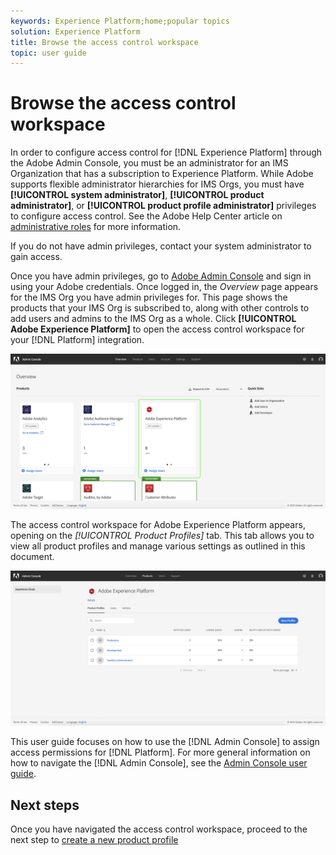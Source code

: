 ```yaml
---
keywords: Experience Platform;home;popular topics
solution: Experience Platform
title: Browse the access control workspace
topic: user guide
---
```


# Browse the access control workspace

In order to configure access control for [!DNL Experience Platform] through the Adobe Admin Console, you must be an administrator for an IMS Organization that has a subscription to Experience Platform. While Adobe supports flexible administrator hierarchies for IMS Orgs, you must have **[!UICONTROL system administrator]**, **[!UICONTROL product administrator]**, or **[!UICONTROL product profile administrator]** privileges to configure access control. See the Adobe Help Center article on [administrative roles](https://helpx.adobe.com/enterprise/using/admin-roles.html) for more information.

If you do not have admin privileges, contact your system administrator to gain access.

Once you have admin privileges, go to [Adobe Admin Console](https://adminconsole.adobe.com) and sign in using your Adobe credentials. Once logged in, the *Overview* page appears for the IMS Org you have admin privileges for. This page shows the products that your IMS Org is subscribed to, along with other controls to add users and admins to the IMS Org as a whole. Click **[!UICONTROL Adobe Experience Platform]** to open the access control workspace for your [!DNL Platform] integration.

![overview-page](../images/overview-page.png)

The access control workspace for Adobe Experience Platform appears, opening on the *[!UICONTROL Product Profiles]* tab. This tab allows you to view all product profiles and manage various settings as outlined in this document.

![platform-access-control](../images/platform-access-control.png)

This user guide focuses on how to use the [!DNL Admin Console] to assign access permissions for [!DNL Platform]. For more general information on how to navigate the [!DNL Admin Console], see the [Admin Console user guide](https://helpx.adobe.com/enterprise/using/admin-console.html).

## Next steps

Once you have navigated the access control workspace, proceed to the next step to [create a new product profile](create-profile.md)